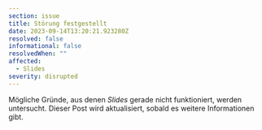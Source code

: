 ```yaml
---
section: issue
title: Störung festgestellt
date: 2023-09-14T13:20:21.923280Z
resolved: false
informational: false
resolvedWhen: ""
affected:
  - Slides
severity: disrupted
---
```

Mögliche Gründe, aus denen *Slides* gerade nicht funktioniert, werden untersucht. Dieser Post wird aktualisiert, sobald es weitere Informationen gibt.

        